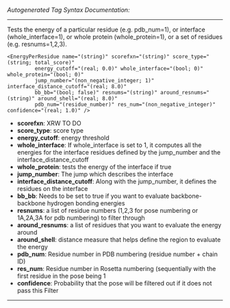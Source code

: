 _Autogenerated Tag Syntax Documentation:_

---
Tests the energy of a particular residue (e.g. pdb_num=1), or interface (whole_interface=1), or whole protein (whole_protein=1), or a set of residues (e.g. resnums=1,2,3).

```
<EnergyPerResidue name="(string)" scorefxn="(string)" score_type="(string; total_score)"
         energy_cutoff="(real; 0.0)" whole_interface="(bool; 0)" whole_protein="(bool; 0)"
         jump_number="(non_negative_integer; 1)" interface_distance_cutoff="(real; 8.0)"
         bb_bb="(bool; false)" resnums="(string)" around_resnums="(string)" around_shell="(real; 8.0)"
         pdb_num="(residue_number)" res_num="(non_negative_integer)" confidence="(real; 1.0)" />
```

-   **scorefxn**: XRW TO DO
-   **score_type**: score type
-   **energy_cutoff**: energy threshold
-   **whole_interface**: If whole_interface is set to 1, it computes all the energies for the interface residues defined by the jump_number and the interface_distance_cutoff
-   **whole_protein**: tests the energy of the interface if true
-   **jump_number**: The jump which describes the interface
-   **interface_distance_cutoff**: Along with the jump_number, it defines the residues on the interface
-   **bb_bb**: Needs to be set to true if you want to evaluate backbone-backbone hydrogen bonding energies
-   **resnums**: a list of residue numbers (1,2,3 for pose numbering or 1A,2A,3A for pdb numbering) to filter through
-   **around_resnums**: a list of residues that you want to evaluate the energy around
-   **around_shell**: distance measure that helps define the region to evaluate the energy
-   **pdb_num**: Residue number in PDB numbering (residue number + chain ID)
-   **res_num**: Residue number in Rosetta numbering (sequentially with the first residue in the pose being 1
-   **confidence**: Probability that the pose will be filtered out if it does not pass this Filter

---

